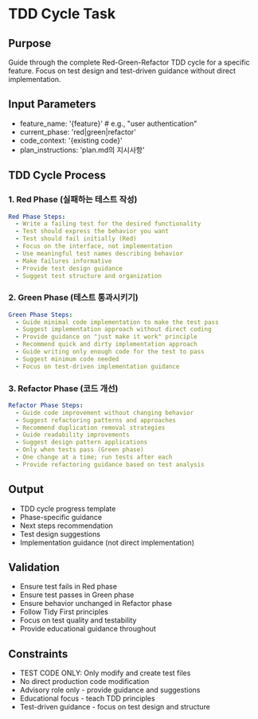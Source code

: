 # TDD Cycle Task

## Purpose

Guide through the complete Red-Green-Refactor TDD cycle for a specific feature. Focus on test design and test-driven guidance without direct implementation.

## Input Parameters

- feature_name: '{feature}' # e.g., "user authentication"
- current_phase: 'red|green|refactor'
- code_context: '{existing code}'
- plan_instructions: 'plan.md의 지시사항'

## TDD Cycle Process

### 1. Red Phase (실패하는 테스트 작성)

```yaml
Red Phase Steps:
  - Write a failing test for the desired functionality
  - Test should express the behavior you want
  - Test should fail initially (Red)
  - Focus on the interface, not implementation
  - Use meaningful test names describing behavior
  - Make failures informative
  - Provide test design guidance
  - Suggest test structure and organization
```

### 2. Green Phase (테스트 통과시키기)

```yaml
Green Phase Steps:
  - Guide minimal code implementation to make the test pass
  - Suggest implementation approach without direct coding
  - Provide guidance on "just make it work" principle
  - Recommend quick and dirty implementation approach
  - Guide writing only enough code for the test to pass
  - Suggest minimum code needed
  - Focus on test-driven implementation guidance
```

### 3. Refactor Phase (코드 개선)

```yaml
Refactor Phase Steps:
  - Guide code improvement without changing behavior
  - Suggest refactoring patterns and approaches
  - Recommend duplication removal strategies
  - Guide readability improvements
  - Suggest design pattern applications
  - Only when tests pass (Green phase)
  - One change at a time; run tests after each
  - Provide refactoring guidance based on test analysis
```

## Output

- TDD cycle progress template
- Phase-specific guidance
- Next steps recommendation
- Test design suggestions
- Implementation guidance (not direct implementation)

## Validation

- Ensure test fails in Red phase
- Ensure test passes in Green phase
- Ensure behavior unchanged in Refactor phase
- Follow Tidy First principles
- Focus on test quality and testability
- Provide educational guidance throughout

## Constraints

- TEST CODE ONLY: Only modify and create test files
- No direct production code modification
- Advisory role only - provide guidance and suggestions
- Educational focus - teach TDD principles
- Test-driven guidance - focus on test design and structure
